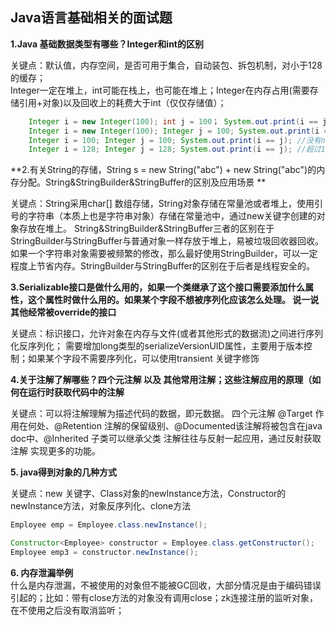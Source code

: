 ## Java语言基础相关的面试题
**1.Java 基础数据类型有哪些？Integer和int的区别**

关键点：默认值，内存空间，是否可用于集合，自动装包、拆包机制，对小于128的缓存；<br>
Integer一定在堆上，int可能在栈上，也可能在堆上；Integer在内存占用(需要存储引用+对象)以及回收上的耗费大于int（仅仅存储值）；
```JAVA
    Integer i = new Integer(100); int j = 100； System.out.print(i == j); // 拆包之后比较true
	Integer i = new Integer(100); Integer j = 100; System.out.print(i == j); //没有拆包过程，比较两个对象地址 false
	Integer i = 100; Integer j = 100; System.out.print(i == j); //没有new关键字，i j只想缓存中的同一个对象，true
	Integer i = 128; Integer j = 128; System.out.print(i == j); //超过127之后，便不会被缓存 false
```
**2.有关String的存储，String s = new String("abc") + new String("abc")的内存分配。String&StringBuilder&StringBuffer的区别及应用场景 **

关键点：String采用char[] 数组存储，String对象存储在常量池或者堆上，使用引号的字符串（本质上也是字符串对象）存储在常量池中，通过new关键字创建的对象存放在堆上。
String&StringBuilder&StringBuffer三者的区别在于StringBuilder与StringBuffer与普通对象一样存放于堆上，易被垃圾回收器回收。
如果一个字符串对象需要被频繁的修改，那么最好使用StringBuilder，可以一定程度上节省内存。StringBuilder与StringBuffer的区别在于后者是线程安全的。

**3.Serializable接口是做什么用的，如果一个类继承了这个接口需要添加什么属性，这个属性时做什么用的。如果某个字段不想被序列化应该怎么处理。
说一说其他经常被override的接口**

关键点：标识接口，允许对象在内存与文件(或者其他形式的数据流)之间进行序列化反序列化；
需要增加long类型的serializeVersionUID属性，主要用于版本控制；如果某个字段不需要序列化，可以使用transient 关键字修饰

**4.关于注解了解哪些？四个元注解 以及 其他常用注解；这些注解应用的原理（如何在运行时获取代码中的注解**

关键点：可以将注解理解为描述代码的数据，即元数据。
四个元注解 @Target 作用在何处、@Retention 注解的保留级别、@Documented该注解将被包含在java doc中、@Inherited 子类可以继承父类
注解往往与反射一起应用，通过反射获取注解 实现更多的功能。

**5. java得到对象的几种方式**

关键点：new 关键字、Class对象的newInstance方法，Constructor的newInstance方法，对象反序列化、clone方法
```JAVA
Employee emp = Employee.class.newInstance();

Constructor<Employee> constructor = Employee.class.getConstructor();
Employee emp3 = constructor.newInstance();
```

**6. 内存泄漏举例**<br>
什么是内存泄漏，不被使用的对象但不能被GC回收，大部分情况是由于编码错误引起的；比如：带有close方法的对象没有调用close；zk连接注册的监听对象，在不使用之后没有取消监听；
